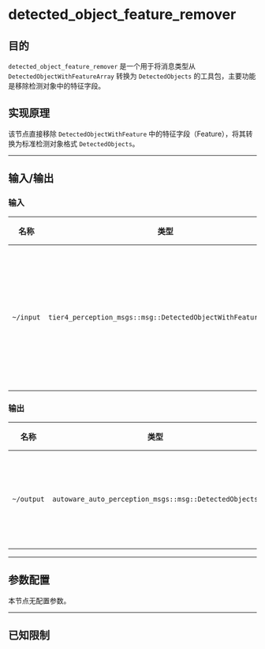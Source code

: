 # detected_object_feature_remover

## 目的

`detected_object_feature_remover` 是一个用于将消息类型从 `DetectedObjectWithFeatureArray` 转换为 `DetectedObjects` 的工具包，主要功能是移除检测对象中的特征字段。

## 实现原理

该节点直接移除 `DetectedObjectWithFeature` 中的特征字段（Feature），将其转换为标准检测对象格式 `DetectedObjects`。

---

## 输入/输出

### 输入

| 名称       | 类型                                                         | 描述                   |
| ---------- | ------------------------------------------------------------ | --------------------- |
| `~/input`  | `tier4_perception_msgs::msg::DetectedObjectWithFeatureArray` | 带特征字段的检测对象数组 |

### 输出

| 名称        | 类型                                                  | 描述               |
| ----------- | ----------------------------------------------------- | ----------------- |
| `~/output`  | `autoware_auto_perception_msgs::msg::DetectedObjects` | 标准检测对象数组   |

---

## 参数配置

本节点无配置参数。

---

## 已知限制

<!-- 
假设条件与限制说明，例如：
- 输入消息必须包含有效的 `feature` 字段
- 仅用于特定数据格式的向下兼容处理
-->